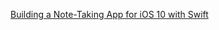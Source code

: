 [Building a Note-Taking App for iOS 10 with Swift](https://www.lynda.com/Swift-tutorials/Building-Note-Taking-App-iOS-10-Swift/504400-2.html)
